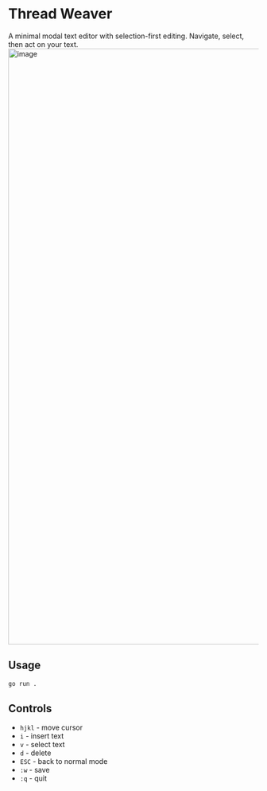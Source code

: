 # Thread Weaver

A minimal modal text editor with selection-first editing. Navigate, select, then act on your text.
<img width="2265" height="1197" alt="image" src="https://github.com/user-attachments/assets/231b2099-d101-4f1b-81b1-ab5e93b04f28" />

## Usage
```bash
go run .
```

## Controls
- `hjkl` - move cursor
- `i` - insert text
- `v` - select text
- `d` - delete
- `ESC` - back to normal mode
- `:w` - save
- `:q` - quit
